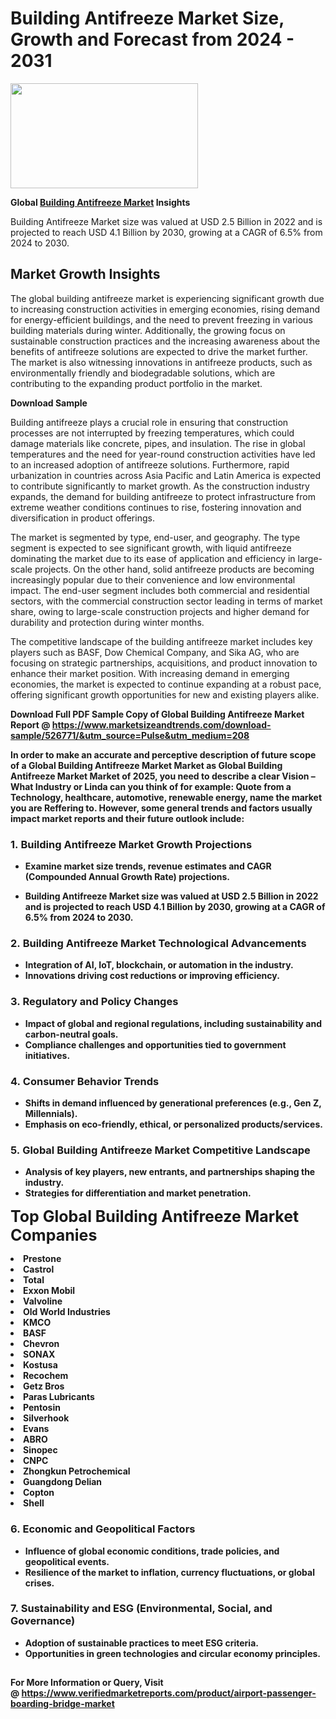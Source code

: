 <H1>Building Antifreeze Market Size, Growth and Forecast from 2024 - 2031</H1><img class="aligncenter size-medium wp-image-584254" src="https://thirdeyenews.in/wp-content/uploads/2024/09/Global-Market-Research-300x168.jpeg" alt="" width="300" height="168" /><p><strong>Global&nbsp;<a href="https://www.marketsizeandtrends.com/download-sample/526771/&amp;utm_source=Pulse&amp;utm_medium=208">Building Antifreeze Market</a> Insights</strong></p><p>Building Antifreeze Market size was valued at USD 2.5 Billion in 2022 and is projected to reach USD 4.1 Billion by 2030, growing at a CAGR of 6.5% from 2024 to 2030.</p><p><h2>Market Growth Insights</h2> <p>The global building antifreeze market is experiencing significant growth due to increasing construction activities in emerging economies, rising demand for energy-efficient buildings, and the need to prevent freezing in various building materials during winter. Additionally, the growing focus on sustainable construction practices and the increasing awareness about the benefits of antifreeze solutions are expected to drive the market further. The market is also witnessing innovations in antifreeze products, such as environmentally friendly and biodegradable solutions, which are contributing to the expanding product portfolio in the market.</p> <p><strong>Download Sample</strong></p> <p>Building antifreeze plays a crucial role in ensuring that construction processes are not interrupted by freezing temperatures, which could damage materials like concrete, pipes, and insulation. The rise in global temperatures and the need for year-round construction activities have led to an increased adoption of antifreeze solutions. Furthermore, rapid urbanization in countries across Asia Pacific and Latin America is expected to contribute significantly to market growth. As the construction industry expands, the demand for building antifreeze to protect infrastructure from extreme weather conditions continues to rise, fostering innovation and diversification in product offerings.</p> <p>The market is segmented by type, end-user, and geography. The type segment is expected to see significant growth, with liquid antifreeze dominating the market due to its ease of application and efficiency in large-scale projects. On the other hand, solid antifreeze products are becoming increasingly popular due to their convenience and low environmental impact. The end-user segment includes both commercial and residential sectors, with the commercial construction sector leading in terms of market share, owing to large-scale construction projects and higher demand for durability and protection during winter months.</p> <p>The competitive landscape of the building antifreeze market includes key players such as BASF, Dow Chemical Company, and Sika AG, who are focusing on strategic partnerships, acquisitions, and product innovation to enhance their market position. With increasing demand in emerging economies, the market is expected to continue expanding at a robust pace, offering significant growth opportunities for new and existing players alike.</p> <p><strong></p><p><span class=""><strong>Download Full PDF Sample Copy of Global Building Antifreeze Market Report</strong> @ <a href="https://www.marketsizeandtrends.com/download-sample/526771/&amp;utm_source=Pulse&amp;utm_medium=208" target="_blank">https://www.marketsizeandtrends.com/download-sample/526771/&amp;utm_source=Pulse&amp;utm_medium=208</a></span></p><p>In order to make an accurate and perceptive description of future scope of a Global&nbsp;Building Antifreeze Market Market as Global&nbsp;Building Antifreeze Market Market of 2025, you need to describe a clear Vision &ndash; What Industry or Linda can you think of for example: Quote from a Technology, healthcare, automotive, renewable energy, name the market you are Reffering to. However, some general trends and factors usually impact market reports and their future outlook include:</p><h3>1.&nbsp;<strong>Building Antifreeze Market Growth Projections</strong></h3><ul><li>Examine market size trends, revenue estimates and CAGR (Compounded Annual Growth Rate) projections.</li><li><p>Building Antifreeze Market size was valued at USD 2.5 Billion in 2022 and is projected to reach USD 4.1 Billion by 2030, growing at a CAGR of 6.5% from 2024 to 2030.</p></li></ul><h3>2.&nbsp;<strong>Building Antifreeze Market Technological Advancements</strong></h3><ul><li>Integration of AI, IoT, blockchain, or automation in the industry.</li><li>Innovations driving cost reductions or improving efficiency.</li></ul><h3>3.&nbsp;<strong>Regulatory and Policy Changes</strong></h3><ul><li>Impact of global and regional regulations, including sustainability and carbon-neutral goals.</li><li>Compliance challenges and opportunities tied to government initiatives.</li></ul><h3>4.&nbsp;<strong>Consumer Behavior Trends</strong></h3><ul><li>Shifts in demand influenced by generational preferences (e.g., Gen Z, Millennials).</li><li>Emphasis on eco-friendly, ethical, or personalized products/services.</li></ul><h3>5.&nbsp;<strong>Global Building Antifreeze Market Competitive Landscape</strong></h3><ul><li>Analysis of key players, new entrants, and partnerships shaping the industry.</li><li>Strategies for differentiation and market penetration.</li></ul><p data-pm-slice="1 1 []"><span style="color: inherit; font-family: inherit; font-size: 25px;">Top Global Building Antifreeze Market Companies</span></p><div class="" data-test-id=""><p><li>Prestone</li><li> Castrol</li><li> Total</li><li> Exxon Mobil</li><li> Valvoline</li><li> Old World Industries</li><li> KMCO</li><li> BASF</li><li> Chevron</li><li> SONAX</li><li> Kostusa</li><li> Recochem</li><li> Getz Bros</li><li> Paras Lubricants</li><li> Pentosin</li><li> Silverhook</li><li> Evans</li><li> ABRO</li><li> Sinopec</li><li> CNPC</li><li> Zhongkun Petrochemical</li><li> Guangdong Delian</li><li> Copton</li><li> Shell</li></p></div><h3>6.&nbsp;<strong>Economic and Geopolitical Factors</strong></h3><ul><li>Influence of global economic conditions, trade policies, and geopolitical events.</li><li>Resilience of the market to inflation, currency fluctuations, or global crises.</li></ul><h3>7.&nbsp;<strong>Sustainability and ESG (Environmental, Social, and Governance)</strong></h3><ul><li>Adoption of sustainable practices to meet ESG criteria.</li><li>Opportunities in green technologies and circular economy principles.</li></ul><h2><strong style="font-size: 14px;">For More Information or Query, Visit @&nbsp;</strong><a style="background-color: #ffffff; font-size: 14px;" href="https://www.marketsizeandtrends.com/report/building-antifreeze-market/" target="_blank">https://www.verifiedmarketreports.com/product/airport-passenger-boarding-bridge-market</a></h2>
